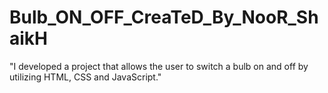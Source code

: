 # Bulb_ON_OFF_CreaTeD_By_NooR_ShaikH
"I developed a project that allows the user to switch a bulb on and off by utilizing HTML, CSS and JavaScript."
